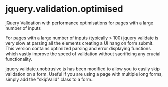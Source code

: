 # jquery.validation.optimised
jQuery Validation with performance optimisations for pages with a large number of inputs

For pages with a large number of inputs (typically > 100) jquery validate is very slow at parsing all the elements creating a UI hang on form submit. This version contains optimized parsing and error displaying functions which vastly improve the speed of validation without sacrificing any crucial functionality.

jquery.validate.unobtrusive.js has been modified to allow you to easily skip validation on a form. Useful if you are using a page with multiple long forms, simply add the "skipValid" class to a form..
